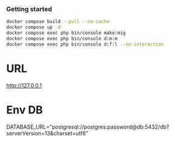 ### Getting started

```bash
docker compose build --pull --no-cache
docker compose up -d
docker compose exec php bin/console make:mig
docker compose exec php bin/console d:m:m
docker compose exec php bin/console d:f:l --no-interaction
```

# URL
http://127.0.0.1

# Env DB
DATABASE_URL="postgresql://postgres:password@db:5432/db?serverVersion=13&charset=utf8"
